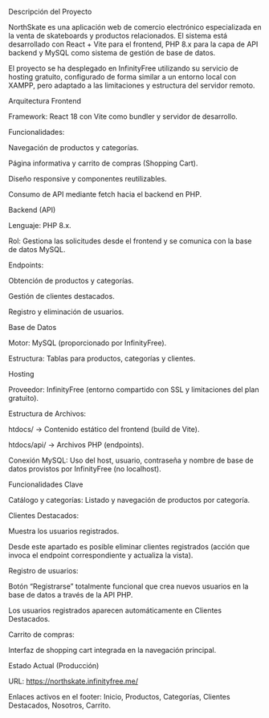 Descripción del Proyecto

NorthSkate es una aplicación web de comercio electrónico especializada en la venta de skateboards y productos relacionados.
El sistema está desarrollado con React + Vite para el frontend, PHP 8.x para la capa de API backend y MySQL como sistema de gestión de base de datos.

El proyecto se ha desplegado en InfinityFree utilizando su servicio de hosting gratuito, configurado de forma similar a un entorno local con XAMPP, pero adaptado a las limitaciones y estructura del servidor remoto.

Arquitectura
Frontend

Framework: React 18 con Vite como bundler y servidor de desarrollo.

Funcionalidades:

Navegación de productos y categorías.

Página informativa y carrito de compras (Shopping Cart).

Diseño responsive y componentes reutilizables.

Consumo de API mediante fetch hacia el backend en PHP.

Backend (API)

Lenguaje: PHP 8.x.

Rol: Gestiona las solicitudes desde el frontend y se comunica con la base de datos MySQL.

Endpoints:

Obtención de productos y categorías.

Gestión de clientes destacados.

Registro y eliminación de usuarios.

Base de Datos

Motor: MySQL (proporcionado por InfinityFree).

Estructura: Tablas para productos, categorías y clientes.

Hosting

Proveedor: InfinityFree (entorno compartido con SSL y limitaciones del plan gratuito).

Estructura de Archivos:

htdocs/ → Contenido estático del frontend (build de Vite).

htdocs/api/ → Archivos PHP (endpoints).

Conexión MySQL: Uso del host, usuario, contraseña y nombre de base de datos provistos por InfinityFree (no localhost).

Funcionalidades Clave

Catálogo y categorías: Listado y navegación de productos por categoría.

Clientes Destacados:

Muestra los usuarios registrados.

Desde este apartado es posible eliminar clientes registrados (acción que invoca el endpoint correspondiente y actualiza la vista).

Registro de usuarios:

Botón “Registrarse” totalmente funcional que crea nuevos usuarios en la base de datos a través de la API PHP.

Los usuarios registrados aparecen automáticamente en Clientes Destacados.

Carrito de compras:

Interfaz de shopping cart integrada en la navegación principal.

Estado Actual (Producción)

URL: https://northskate.infinityfree.me/

Enlaces activos en el footer: Inicio, Productos, Categorías, Clientes Destacados, Nosotros, Carrito.